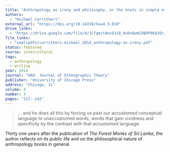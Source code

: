 ```yaml
---
title: "Anthropology as irony and philosophy, or the knots in simple ethnographic projects"
authors:
  - "Michael Carrithers"
external_url: "https://doi.org/10.14318/hau4.3.010"
drive_links:
  - "https://drive.google.com/file/d/1CfqmjtAecDJiQ_0vDnQwmCDBXP8682Or/view?usp=drivesdk"
file_links:
  - "smallpdfs/carrithers-michael_2014_anthropology-as-irony.pdf"
status: featured
course: intercultural
tags:
  - anthropology
  - writing
year: 2014
journal: "HAU: Journal of Ethnographic Theory"
publisher: "University of Chicago Press"
address: "Chicago, IL"
volume: 4
number: 3
pages: "117--142"
---
```


> ... and he does all this by forcing us past our accustomed conceptual language to unaccustomed words, words that gain vividness and specificity by the contrast with that accustomed language.

Thirty one years after the publication of *The Forest Monks of Sri Lanka*, the author reflects on its public life and on the philosophical nature of anthropology books in general.

